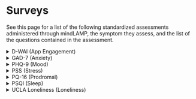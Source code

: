 # Surveys

See this page for a list of the following standardized assessments administered through mindLAMP, the symptom they assess, and the list of the questions contained in the assessment.

<details>
    <summary>D-WAI (App Engagement)</summary>
    Answer choices: (to be added)
     
    1. 'I trust the app to guide me towards my personal goals' 
    2. 'I believe the app tasks will help me to address my problems' 
    3. 'The app encourages me to accomplish tasks and make progress' 
    4. 'I agree that the tasks within the app are important for my goals' 
    5. 'The app is easy to use and operate' 
    6. 'The app supports me to overcome challenges'
</details>

 
<details>
    <summary>GAD-7 (Anxiety)</summary>
    Answer choices:
        0 - Not at all 
        1 - Several days 
        2 - More than half the days  
        3 - Nearly every day 
    
    1. 'Over the past week, I have felt nervous, anxious, or on edge.' 
    2. 'Over the past week, I have not been able to stop or control worrying.' 
    3. 'Over the past week, I have been worrying too much about different things' 
    4. 'Over the past week, I have had trouble relaxing.' 
    5. 'Over the past week, I have felt so restless that it's hard to sit still.' 
    6. 'Over the past week, I have felt myself becoming easily annoyed or irritable.' 
    7. 'Over the past week, I have felt afraid as if something awful might happen.' 
</details>


<details>
    <summary>PHQ-9 (Mood)</summary>
    Answer choices:
          0 - Not at all 
          1 - Several days 
          2 - More than half the days  
          3 - Nearly every day 
    
    1. 'Over the past week, I have felt little interest or pleasure in doing things' 
    2. 'Over the past week, I have felt down, depressed, or hopeless.' 
    3. 'Over the past week, I have had trouble falling asleep, starting asleep, or sleeping too much.' 
    4. 'Over the past week, I have felt tired or have had little energy.' 
    5. 'Over the past week, I have experienced poor appetite or overeating.' 
    6. 'Over the past week, I have felt bad about myself, or that I am a failure or have let down myself or my family.'
    7. 'Over the past week, I have had trouble concentrating on things such as reading the newspaper or watching television.' 
    8. 'Over the past week, I have found myself moving or speaking so slowly that other people could have noticed. Or the opposite - being so fidgety or restless that I have been moving around a lot more than usual.' 
    9. 'Over the past week, I have had thoughts that I would be better off dead, or thoughts of hurting myself.' 
</details>
 
<details>
    <summary>PSS (Stress)</summary>
    Answer choices: (to be added)
     
    1. 'In the last week, how often have you been upset because of something that  happened unexpectedly?' 
    2. 'In the last week, how often have you felt that you were unable to control the important things in your life?' 
    3. 'In the last week, how often have you felt nervous and stressed?' 
    4. 'In the last week, how often have you felt confident about your ability to handle  your personal problems?' 
    5. 'In the last week, how often have you felt that things were going your way?' 
    6. 'In the last week, how often have you found that you could not cope with  all the things that you had to do?' 
    7. 'In the last week, how often have you been able to control irritations in  your life?'
    8. 'In the last week, how often have you felt that you were on top of things?'
    9. 'In the last week, how often have you been angered because of things that  happened that were outside of your control?'
    10. 'In the last week, how often have you felt difficulties were piling up so high that  you could not overcome them?'
</details>


<details>
    <summary>PQ-16 (Prodromal)</summary>
    Answer choices: (to be added)
     
    1. 'I feel uninterested in the things I used to enjoy' 
    2. 'I often seem to live through events exactly as they happened before (déjà vu).' 
    3. 'I sometimes smell or taste things that other people can't smell or taste.' 
    4. 'I often hear unusual sounds like banging, clicking, hissing, clapping or ringing in my ears.' 
    5. 'I have been confused at times whether something I experienced was real or imaginary.' 
    6. 'When I look at a person, or look at myself in a mirror, I have seen the face change right before my eyes.' 
    7. 'I get extremely anxious when meeting people for the first time.' 
    8. 'I have seen things that other people apparently can't see.' 
    9. 'My thoughts are sometimes so strong that I can almost hear them.' 
    10. 'I sometimes see special meanings in advertisements, shop windows, or in the way things are arranged around me.' 
    11. 'Sometimes I have felt that I'm not in control of my own ideas or thoughts.' 
    12. 'Sometimes I feel suddenly distracted by distant sounds that I am not normally aware of.' 
    13. 'I have heard things other people can't hear like voices of people whispering or talking.' 
    14. 'I often feel that others have it in for me.' 
    15. 'I have had the sense that some person or force is around me, even though I could not see anyone.' 
    16. 'I feel that parts of my body have changed in some way, or that parts of my body are working differently than before.' 
</details>

 
<details>
    <summary>PSQI (Sleep)</summary>
     Answer choices: (to be added)
     
    1. 'During the past week, when have you usually gone to bed?' 
    2. 'During the past week, how long (in minutes) has it taken you to fall asleep each night?' 
    3. 'During the past week, when have you usually gotten up in the morning?' 
    4. 'During the past week, how many actual hours of sleep did you get at night? (This may be different than the number of hours you spend in bed.)' 
    5. 'How often is it that you cannot get to sleep within 30 minutes' 
    6. 'How often is it that you wake up in the middle of the night or early morning' 
    7. 'How often have you had trouble sleeping because you cannot breathe comfortably' 
    8. 'How often have you had trouble sleeping because you cough or snore loudly' 
    9. 'How often have you had trouble sleeping because you feel too hot'
    10. 'How often have you had trouble sleeping because you have bad dreams'
    11. 'How often have you had trouble sleeping because you have pain'
    12. 'During the past week, how often have you had trouble staying awake while driving, eating meals, or engaging in social activity?'
    13. 'During the past week, how much of a problem has it been for you to keep up enthusiasm to get things done?
</details>

 
<details>
    <summary>UCLA Loneliness (Loneliness)</summary>
    Answer choices: (to be added)
     
    1. 'I am unhappy doing so many things alone' 
    2. 'I have nobody to talk to' 
    3. 'I cannot tolerate being so alone' 
    4. 'I lack companionship' 
    5. 'I feel as if nobody really understands me' 
    6. 'I find myself waiting for people to call or write' 
    7. 'There is no one I can turn to'  
    8. 'I am no longer close to anyone' 
    9. 'My interests and ideas are not shared by those around me' 
    10. 'I feel left out' 
    11. 'I feel completely alone' 
    12. 'I am unable to reach out and communicate with those around me' 
    13. 'My social relationships are superficial' 
    14. 'I feel starved for company' 
    15. 'No one really knows me well' 
    16. 'I feel isolated from others'  
    17. 'I am unhappy being so withdrawn' 
    18. 'It is difficult for me to make friends' 
    19. 'I feel shut out and excluded by others' 
    20. 'People are around me but not with me'
</details>
 

 
